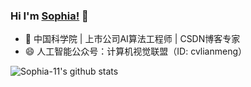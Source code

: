 
<!--
**Sophia-11/Sophia-11** is a ✨ _special_ ✨ repository because its `README.md` (this file) appears on your GitHub profile.

Here are some ideas to get you started:

- 🔭 I’m currently working on ...
- 🌱 I’m currently learning ...
- 👯 I’m looking to collaborate on ...
- 🤔 I’m looking for help with ...
- 💬 Ask me about ...
- 📫 How to reach me: ...
- 😄 Pronouns: ...
- ⚡ Fun fact: ...
-->


### Hi I'm [Sophia!](https://www.zhihu.com/people/PursueWin) 👋
<!-- ![](https://komarev.com/ghpvc/?username=Sophia-11&color=yellowgreen)-->

- 👯 中国科学院 | 上市公司AI算法工程师 | CSDN博客专家
- 😄 人工智能公众号：计算机视觉联盟（ID:  cvlianmeng）

![Sophia-11's github stats](https://github-readme-stats.vercel.app/api?username=Sophia-11&show_icons=true&icon_color=fff&bg_color=30,e96443,904e95&title_color=fff&text_color=fff)  
